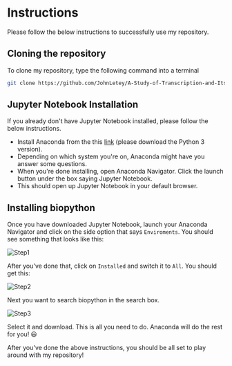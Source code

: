 # Instructions

Please follow the below instructions to successfully use my repository.

## Cloning the repository

To clone my repository, type the following command into a terminal

```sh
git clone https://github.com/JohnLetey/A-Study-of-Transcription-and-Its-Affects.git
```

## Jupyter Notebook Installation

If you already don't have Jupyter Notebook installed, please follow the below instructions.

- Install Anaconda from the this [link](https://www.anaconda.com/distribution/) (please download the Python 3 version).
- Depending on which system you're on, Anaconda might have you answer some questions.
- When you're done installing, open Anaconda Navigator. Click the launch button under the box saying Jupyter Notebook.
- This should open up Jupyter Notebook in your default browser.

## Installing biopython

Once you have downloaded Jupyter Notebook, launch your Anaconda Navigator and click on the side option that says `Enviroments`. You should see something that looks like this:

![Step1](https://github.com/JohnLetey/A-Study-of-Transcription-and-Its-Affects/blob/current/enviroments.png?raw=true)

After you've done that, click on `Installed` and switch it to `All`. You should get this:

![Step2](https://github.com/JohnLetey/A-Study-of-Transcription-and-Its-Affects/blob/current/packages.png?raw=true)

Next you want to search biopython in the search box.

![Step3](https://github.com/JohnLetey/A-Study-of-Transcription-and-Its-Affects/blob/current/biopython.png?raw=true)

Select it and download. This is all you need to do. Anaconda will do the rest for you! :smiley:

After you've done the above instructions, you should be all set to play around with my repository!
